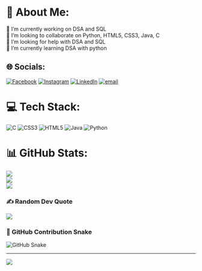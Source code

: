 # 💫 About Me:
🔭 I’m currently working on  DSA and SQL<br>👯 I’m looking to collaborate on Python, HTML5, CSS3, Java, C<br>🤝 I’m looking for help with DSA and SQL<br>🌱 I’m currently learning DSA with python<br>


## 🌐 Socials:
[![Facebook](https://img.shields.io/badge/Facebook-%231877F2.svg?logo=Facebook&logoColor=white)](https://facebook.com/https://www.facebook.com/roshan.shaik.5496) [![Instagram](https://img.shields.io/badge/Instagram-%23E4405F.svg?logo=Instagram&logoColor=white)](https://instagram.com/roshan_shaik_0337) [![LinkedIn](https://img.shields.io/badge/LinkedIn-%230077B5.svg?logo=linkedin&logoColor=white)](https://linkedin.com/in/https://www.linkedin.com/in/roshan-shaik0337?utm_source=share&utm_campaign=share_via&utm_content=profile&utm_medium=android_app) [![email](https://img.shields.io/badge/Email-D14836?logo=gmail&logoColor=white)](mailto:roshanshaik378@gmail.com) 

# 💻 Tech Stack:
![C](https://img.shields.io/badge/c-%2300599C.svg?style=for-the-badge&logo=c&logoColor=white) ![CSS3](https://img.shields.io/badge/css3-%231572B6.svg?style=for-the-badge&logo=css3&logoColor=white) ![HTML5](https://img.shields.io/badge/html5-%23E34F26.svg?style=for-the-badge&logo=html5&logoColor=white) ![Java](https://img.shields.io/badge/java-%23ED8B00.svg?style=for-the-badge&logo=openjdk&logoColor=white) ![Python](https://img.shields.io/badge/python-3670A0?style=for-the-badge&logo=python&logoColor=ffdd54)
# 📊 GitHub Stats:
![](https://github-readme-stats.vercel.app/api?username=RoshanShaik0337&theme=dark&hide_border=true&include_all_commits=false&count_private=false)<br/>
![](https://github-readme-streak-stats.herokuapp.com/?user=RoshanShaik0337&theme=dark&hide_border=true)<br/>
![](https://github-readme-stats.vercel.app/api/top-langs/?username=RoshanShaik0337&theme=dark&hide_border=true&include_all_commits=false&count_private=false&layout=compact)

### ✍️ Random Dev Quote
![](https://quotes-github-readme.vercel.app/api?type=horizontal&theme=radical)

### 🐍 GitHub Contribution Snake

![GitHub Snake](https://raw.githubusercontent.com/RoshanShaik0337/RoshanShaik0337/output/github-snake.svg)



---
[![](https://visitcount.itsvg.in/api?id=RoshanShaik0337&icon=6&color=7)](https://visitcount.itsvg.in)

<!-- Proudly created with GPRM ( https://gprm.itsvg.in ) -->
